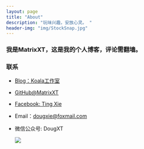 ```yaml
---
layout: page
title: "About"
description: "玩味兴趣，安放心灵。 "
header-img: "img/StockSnap.jpg"
---
```


### 我是MatrixXT，这是我的个人博客，评论需翻墙。

### 联系

- [Blog：Koala工作室](https://matrixxt.github.io/)

- [GitHub@MatrixXT](https://github.com/matrixxt)

- [Facebook: Ting Xie](https://www.facebook.com/profile.php?id=100012833825444)

- Email：dougxie@foxmail.com

- 微信公众号: DougXT

   ![](http://wx4.sinaimg.cn/thumb300/006kKN9zly1fd3wd36orpj30by0byt9j.jpg)

